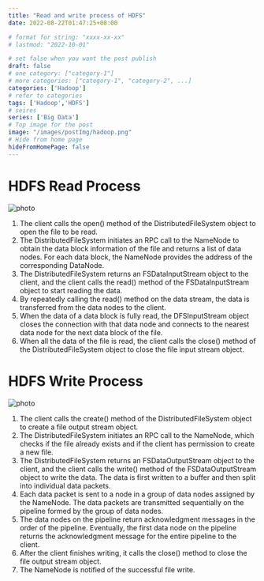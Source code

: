 ```yaml
---
title: "Read and write process of HDFS"
date: 2022-08-22T01:47:25+08:00

# format for string: "xxxx-xx-xx"
# lastmod: "2022-10-01"

# set false when you want the post publish
draft: false
# one category: ["category-1"] 
# more categories: ["category-1", "category-2", ...]
categories: ['Hadoop']
# refer to categories
tags: ['Hadoop','HDFS']
# seires
series: ['Big Data']
# Top image for the post
image: "/images/postImg/hadoop.png"
# Hide from home page
hideFromHomePage: false
---
```


# HDFS Read Process

![photo](/images/posts/1661075245/image1.png)

1) The client calls the open() method of the DistributedFileSystem object to open the file to be read.
2) The DistributedFileSystem initiates an RPC call to the NameNode to obtain the data block information of the file and returns a list of data nodes. For each data block, the NameNode provides the address of the corresponding DataNode.
3) The DistributedFileSystem returns an FSDataInputStream object to the client, and the client calls the read() method of the FSDataInputStream object to start reading the data.
4) By repeatedly calling the read() method on the data stream, the data is transferred from the data nodes to the client.
5) When the data of a data block is fully read, the DFSInputStream object closes the connection with that data node and connects to the nearest data node for the next data block of the file.
6) When all the data of the file is read, the client calls the close() method of the DistributedFileSystem object to close the file input stream object.

# HDFS Write Process

![photo](/images/posts/1661075245/image2.png)

1) The client calls the create() method of the DistributedFileSystem object to create a file output stream object.
2) The DistributedFileSystem initiates an RPC call to the NameNode, which checks if the file already exists and if the client has permission to create a new file.
3) The DistributedFileSystem returns an FSDataOutputStream object to the client, and the client calls the write() method of the FSDataOutputStream object to write the data. The data is first written to a buffer and then split into individual data packets.
4) Each data packet is sent to a node in a group of data nodes assigned by the NameNode. The data packets are transmitted sequentially on the pipeline formed by the group of data nodes.
5) The data nodes on the pipeline return acknowledgment messages in the order of the pipeline. Eventually, the first data node on the pipeline returns the acknowledgment message for the entire pipeline to the client.
6) After the client finishes writing, it calls the close() method to close the file output stream object.
7) The NameNode is notified of the successful file write.